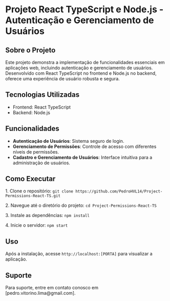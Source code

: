 <h1>Projeto React TypeScript e Node.js - Autenticação e Gerenciamento de Usuários</h1>
<h2>Sobre o Projeto</h2>
<p>Este projeto demonstra a implementação de funcionalidades essenciais em aplicações web, incluindo autenticação e gerenciamento de usuários. Desenvolvido com React TypeScript no frontend e Node.js no backend, oferece uma experiência de usuário robusta e segura.</p>
<h2>Tecnologias Utilizadas</h2>
<ul>
<li>Frontend: React TypeScript</li>
<li>Backend: Node.js</li>
</ul>
<h2>Funcionalidades</h2>
<ul>
<li><strong>Autenticação de Usuários</strong>: Sistema seguro de login.</li>
<li><strong>Gerenciamento de Permissões</strong>: Controle de acesso com diferentes níveis de permissões.</li>
<li><strong>Cadastro e Gerenciamento de Usuários</strong>: Interface intuitiva para a administração de usuários.</li>
</ul>
<h2>Como Executar</h2>
<p>1. Clone o repositório: <code>git clone https://github.com/PedroHVL14/Project-Permissions-React-TS.git</code></p>
<p>2. Navegue até o diretório do projeto: <code>cd Project-Permissions-React-TS</code></p>
<p>3. Instale as dependências: <code>npm install</code></p>
<p>4. Inicie o servidor: <code>npm start</code></p>
<h2>Uso</h2>
<p>Após a instalação, acesse <code>http://localhost:[PORTA]</code> para visualizar a aplicação.</p>
<h2>Suporte</h2>
<p>Para suporte, entre em contato conosco em [pedro.vitorino.lima@gmail.com].</p>
